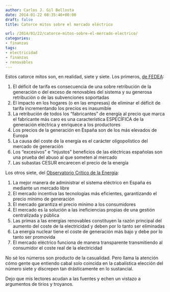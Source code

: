 ```yaml
---
author: Carlos J. Gil Bellosta
date: 2014-01-22 08:35:46+00:00
draft: false
title: Catorce mitos sobre el mercado eléctrico

url: /2014/01/22/catorce-mitos-sobre-el-mercado-electrico/
categories:
- finanzas
tags:
- electricidad
- finanzas
- renovables
---
```


Estos catorce mitos son, en realidad, siete y siete. Los primeros, [de FEDEA](http://www.fedeablogs.net/economia/?p=34816):

1. El déficit de tarifa es consecuencia de una sobre retribución de la generación o del exceso de renovables del sistema y su generosa retribución o de las subvenciones soportadas
2. El impacto en los hogares (o en las empresas) de eliminar el déficit de tarifa incrementando los precios es inasumible
3. La retribución de todos los “fabricantes” de energía al precio que marca el fabricante más caro es una característica ESPECÍFICA de la generación eléctrica y enriquece a los productores
4. Los precios de la generación en España son de los más elevados de Europa
5. La causa del coste de la energía es el carácter oligopolístico del mercado de generación
6. Los “excesivos” e “injustos” beneficios de las eléctricas españolas son una prueba del abuso al que someten al mercado
7. Las subastas CESUR encarecen el precio de la energía

Los otros siete, del [Observatorio Crítico de la Energía](http://www.observaelmercadoelectrico.net/Entiende/index40.html#go_index):

1. La mejor manera de administrar el sistema eléctrico en España es mediante un mercado libre
2. El mercado incentiva las tecnologías más eficientes, garantizando el precio mínimo de generación
3. El mercado garantiza el precio mínimo a los consumidores
4. El mercado es la solución a las ineficiencias propias de una gestión centralizada y pública
5. Las primas a las energías renovables constituyen la razón principal del aumento del coste de la electricidad y deben por lo tanto ser eliminadas
6. La energía nuclear tiene el coste de generación más bajo y debe por lo tanto ser promovida
7. El mercado eléctrico funciona de manera transparente transmitiendo al consumidor el coste real de la electricidad

No sé los números son producto de la casualidad. Pero llama la atención cómo gente que entiendo cabal solo coincida en la cabalística elección del número siete y discrepen tan drásticamente en lo sustancial.

Dejo que mis lectores acudan a las fuentes y echen un vistazo a argumentos de tirios y troyanos.